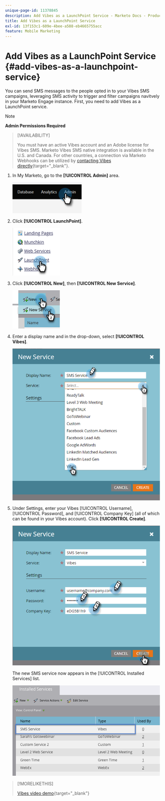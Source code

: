 ```yaml
---
unique-page-id: 11378845
description: Add Vibes as a LaunchPoint Service - Marketo Docs - Product Documentation
title: Add Vibes as a LaunchPoint Service
exl-id: 13f153c1-609e-4bee-a588-eb4665755acc
feature: Mobile Marketing
---
```

# Add Vibes as a LaunchPoint Service {#add-vibes-as-a-launchpoint-service}

You can send SMS messages to the people opted in to your Vibes SMS campaigns, leveraging SMS activity to trigger and filter campaigns navitvely in your Marketo Engage instance. First, you need to add Vibes as a LaunchPoint service. 

>[!NOTE]
>
>**Admin Permissions Required**

>[!AVAILABILITY]
>
>You must have an active Vibes account and an Adobe license for Vibes SMS. Marketo Vibes SMS native integration is available in the U.S. and Canada. For other countries, a connection via Marketo Webhooks can be utilized by [contacting Vibes directly](https://www.vibes.com/talk-to-sales){target="_blank"}.

1. In My Marketo, go to the **[!UICONTROL Admin]** area.

   ![](assets/add-vibes-as-a-launchpoint-service-1.png)

1. Click **[!UICONTROL LaunchPoint]**.

   ![](assets/add-vibes-as-a-launchpoint-service-2.png)

1. Click **[!UICONTROL New]**, then **[!UICONTROL New Service]**.

   ![](assets/add-vibes-as-a-launchpoint-service-3.png)

1. Enter a display name and in the drop-down, select **[!UICONTROL Vibes]**.

   ![](assets/add-vibes-as-a-launchpoint-service-4.png)

1. Under Settings, enter your Vibes [!UICONTROL Username], [!UICONTROL Password], and [!UICONTROL Company Key] (all of which can be found in your Vibes account). Click **[!UICONTROL Create]**.

   ![](assets/add-vibes-as-a-launchpoint-service-5.png)

   The new SMS service now appears in the [!UICONTROL Installed Services] list.

   ![](assets/add-vibes-as-a-launchpoint-service-6.png)

>[!MORELIKETHIS]
>
>[Vibes video demo](https://vimeo.com/215233767/1ed136adbc){target="_blank"}
